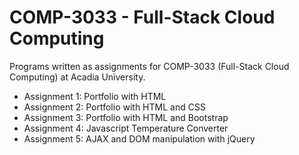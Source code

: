 # COMP-3033 - Full-Stack Cloud Computing

Programs written as assignments for COMP-3033 (Full-Stack Cloud Computing) at Acadia University.

- Assignment 1: Portfolio with HTML
- Assignment 2: Portfolio with HTML and CSS
- Assignment 3: Portfolio with HTML and Bootstrap
- Assignment 4: Javascript Temperature Converter
- Assignment 5: AJAX and DOM manipulation with jQuery